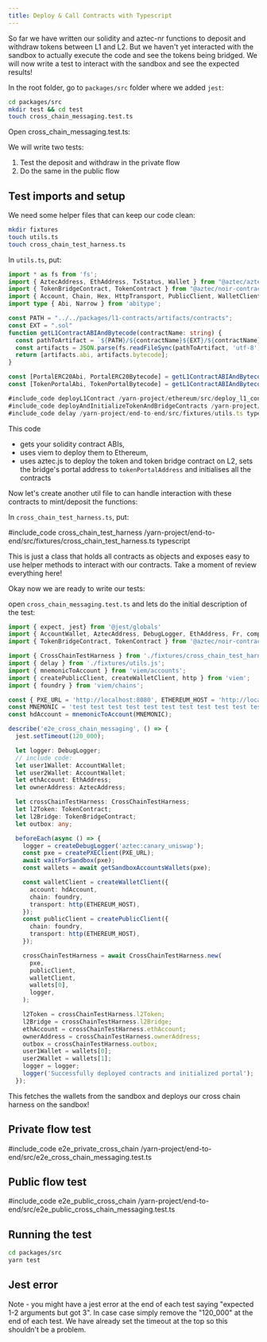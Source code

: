 ```yaml
---
title: Deploy & Call Contracts with Typescript
---
```


So far we have written our solidity and aztec-nr functions to deposit and withdraw tokens between L1 and L2. But we haven't yet interacted with the sandbox to actually execute the code and see the tokens being bridged. We will now write a test to interact with the sandbox and see the expected results!

In the root folder, go to `packages/src` folder where we added `jest`:
```bash
cd packages/src
mkdir test && cd test
touch cross_chain_messaging.test.ts
```

Open cross_chain_messaging.test.ts:

We will write two tests:
1. Test the deposit and withdraw in the private flow
2. Do the same in the public flow

## Test imports and setup
We need some helper files that can keep our code clean:

```bash
mkdir fixtures
touch utils.ts
touch cross_chain_test_harness.ts
```

In `utils.ts`, put:
```typescript
import * as fs from 'fs';
import { AztecAddress, EthAddress, TxStatus, Wallet } from "@aztec/aztec.js";
import { TokenBridgeContract, TokenContract } from "@aztec/noir-contracts/types";
import { Account, Chain, Hex, HttpTransport, PublicClient, WalletClient, getContract } from "viem";
import type { Abi, Narrow } from 'abitype';

const PATH = "../../packages/l1-contracts/artifacts/contracts";
const EXT = ".sol"
function getL1ContractABIAndBytecode(contractName: string) {
  const pathToArtifact = `${PATH}/${contractName}${EXT}/${contractName}.json`;
  const artifacts = JSON.parse(fs.readFileSync(pathToArtifact, 'utf-8'));
  return [artifacts.abi, artifacts.bytecode];
}

const [PortalERC20Abi, PortalERC20Bytecode] = getL1ContractABIAndBytecode("PortalERC20");
const [TokenPortalAbi, TokenPortalBytecode] = getL1ContractABIAndBytecode("TokenPortal");

#include_code deployL1Contract /yarn-project/ethereum/src/deploy_l1_contracts.ts typescript raw
#include_code deployAndInitializeTokenAndBridgeContracts /yarn-project/end-to-end/src/fixtures/utils.ts typescript raw
#include_code delay /yarn-project/end-to-end/src/fixtures/utils.ts typescript raw
```

This code
- gets your solidity contract ABIs, 
- uses viem to deploy them to Ethereum, 
- uses aztec.js to deploy the token and token bridge contract on L2, sets the bridge's portal address to `tokenPortalAddress` and initialises all the contracts

Now let's create another util file to can handle interaction with these contracts to mint/deposit the functions:

In `cross_chain_test_harness.ts`, put:

#include_code cross_chain_test_harness /yarn-project/end-to-end/src/fixtures/cross_chain_test_harness.ts typescript

This is just a class that holds all contracts as objects and exposes easy to use helper methods to interact with our contracts. Take a moment of review everything here!

Okay now we are ready to write our tests:

open `cross_chain_messaging.test.ts` and lets do the initial description of the test:
```typescript
import { expect, jest} from '@jest/globals'
import { AccountWallet, AztecAddress, DebugLogger, EthAddress, Fr, computeAuthWitMessageHash, createDebugLogger, createPXEClient, getSandboxAccountsWallets, waitForSandbox } from '@aztec/aztec.js';
import { TokenBridgeContract, TokenContract } from '@aztec/noir-contracts/types';

import { CrossChainTestHarness } from './fixtures/cross_chain_test_harness.js';
import { delay } from './fixtures/utils.js';
import { mnemonicToAccount } from 'viem/accounts';
import { createPublicClient, createWalletClient, http } from 'viem';
import { foundry } from 'viem/chains';

const { PXE_URL = 'http://localhost:8080', ETHEREUM_HOST = 'http://localhost:8545' } = process.env;
const MNEMONIC = 'test test test test test test test test test test test junk';
const hdAccount = mnemonicToAccount(MNEMONIC);

describe('e2e_cross_chain_messaging', () => {
  jest.setTimeout(120_000);

  let logger: DebugLogger;
  // include code:
  let user1Wallet: AccountWallet;
  let user2Wallet: AccountWallet;
  let ethAccount: EthAddress;
  let ownerAddress: AztecAddress;

  let crossChainTestHarness: CrossChainTestHarness;
  let l2Token: TokenContract;
  let l2Bridge: TokenBridgeContract;
  let outbox: any;

  beforeEach(async () => {
    logger = createDebugLogger('aztec:canary_uniswap');
    const pxe = createPXEClient(PXE_URL);
    await waitForSandbox(pxe);
    const wallets = await getSandboxAccountsWallets(pxe);

    const walletClient = createWalletClient({
      account: hdAccount,
      chain: foundry,
      transport: http(ETHEREUM_HOST),
    });
    const publicClient = createPublicClient({
      chain: foundry,
      transport: http(ETHEREUM_HOST),
    });

    crossChainTestHarness = await CrossChainTestHarness.new(
      pxe,
      publicClient,
      walletClient,
      wallets[0],
      logger,
    );

    l2Token = crossChainTestHarness.l2Token;
    l2Bridge = crossChainTestHarness.l2Bridge;
    ethAccount = crossChainTestHarness.ethAccount;
    ownerAddress = crossChainTestHarness.ownerAddress;
    outbox = crossChainTestHarness.outbox;
    user1Wallet = wallets[0];
    user2Wallet = wallets[1];
    logger = logger;
    logger('Successfully deployed contracts and initialized portal');
  });
```

This fetches the wallets from the sandbox and deploys our cross chain harness on the sandbox!
## Private flow test
#include_code e2e_private_cross_chain /yarn-project/end-to-end/src/e2e_cross_chain_messaging.test.ts

## Public flow test
#include_code e2e_public_cross_chain /yarn-project/end-to-end/src/e2e_public_cross_chain_messaging.test.ts

## Running the test
```bash
cd packages/src
yarn test
```

## Jest error
Note - you might have a jest error at the end of each test saying "expected 1-2 arguments but got 3". In case case simply remove the "120_000" at the end of each test. We have already set the timeout at the top so this shouldn't be a problem.